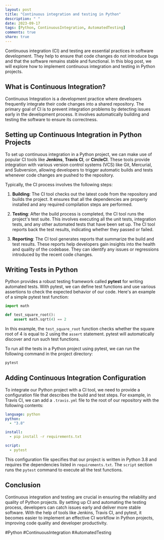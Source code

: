 ```yaml
---
layout: post
title: "Continuous integration and testing in Python"
description: " "
date: 2023-09-17
tags: [Python, ContinuousIntegration, AutomatedTesting]
comments: true
share: true
---
```


Continuous integration (CI) and testing are essential practices in software development. They help to ensure that code changes do not introduce bugs and that the software remains stable and functional. In this blog post, we will explore how to implement continuous integration and testing in Python projects.

## What is Continuous Integration?

Continuous Integration is a development practice where developers frequently integrate their code changes into a shared repository. The primary goal of CI is to prevent integration problems by detecting issues early in the development process. It involves automatically building and testing the software to ensure its correctness.

## Setting up Continuous Integration in Python Projects

To set up continuous integration in a Python project, we can make use of popular CI tools like **Jenkins**, **Travis CI**, or **CircleCI**. These tools provide integration with various version control systems (VCS) like Git, Mercurial, and Subversion, allowing developers to trigger automatic builds and tests whenever code changes are pushed to the repository.

Typically, the CI process involves the following steps:

1. **Building**: The CI tool checks out the latest code from the repository and builds the project. It ensures that all the dependencies are properly installed and any required compilation steps are performed.

2. **Testing**: After the build process is completed, the CI tool runs the project's test suite. This involves executing all the unit tests, integration tests, and any other automated tests that have been set up. The CI tool reports back the test results, indicating whether they passed or failed.

3. **Reporting**: The CI tool generates reports that summarize the build and test results. These reports help developers gain insights into the health and quality of the codebase. They can identify any issues or regressions introduced by the recent code changes.

## Writing Tests in Python

Python provides a robust testing framework called **pytest** for writing automated tests. With pytest, we can define test functions and use various assertions to check the expected behavior of our code. Here's an example of a simple pytest test function:

```python
import math

def test_square_root():
    assert math.sqrt(4) == 2
```

In this example, the `test_square_root` function checks whether the square root of 4 is equal to 2 using the `assert` statement. pytest will automatically discover and run such test functions.

To run all the tests in a Python project using pytest, we can run the following command in the project directory:

```bash
pytest
```

## Adding Continuous Integration Configuration

To integrate our Python project with a CI tool, we need to provide a configuration file that describes the build and test steps. For example, in Travis CI, we can add a `.travis.yml` file to the root of our repository with the following contents:

```yaml
language: python
python:
  - "3.8"

install:
  - pip install -r requirements.txt

script:
  - pytest
```

This configuration file specifies that our project is written in Python 3.8 and requires the dependencies listed in `requirements.txt`. The `script` section runs the `pytest` command to execute all the test functions.

## Conclusion

Continuous integration and testing are crucial in ensuring the reliability and quality of Python projects. By setting up CI and automating the testing process, developers can catch issues early and deliver more stable software. With the help of tools like Jenkins, Travis CI, and pytest, it becomes easier to implement an effective CI workflow in Python projects, improving code quality and developer productivity.

#Python #ContinuousIntegration #AutomatedTesting